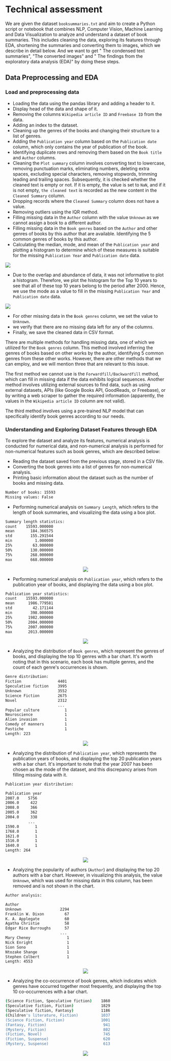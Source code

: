 # Technical assessment

We are given the dataset `booksummaries.txt` and aim to create a Python script or notebook that combines NLP, Computer Vision, Machine Learning and Data Visualization to analyze and understand a dataset of book summaries. This includes cleaning the data, exploring its features through EDA, shortening the summaries and converting them to images, which we describe in detail below. And we want to get " The condensed text summaries", "The converted images" and " The findings from the exploratory data analysis (EDA)" by doing these steps.

## Data Preprocessing and EDA

### Load and preprocessing data

- Loading the data using the pandas library and adding a header to it.
- Display head of the data and shape of it.
- Removing the columns `Wikipedia article ID` and `Freebase ID` from the data.
- Adding an index to the dataset.
- Cleaning up the genres of the books and changing their structure to a list of genres.
- Adding the `Publication year` column based on the `Publication date` column, which only contains the year of publication of the book.
- Identifying duplicate rows and removing them based on the `Book title` and `Author` columns.
- Cleaning the `Plot summary` column involves converting text to lowercase, removing punctuation marks, eliminating numbers, deleting extra spaces, excluding special characters, removing stopwords, trimming leading and trailing spaces. Subsequently, it is checked whether the cleaned text is empty or not. If it is empty, the value is set to `NaN`, and if it is not empty, `the cleaned text` is recorded as the new content in the `Cleaned Summary` column.
- Dropping records where the `Cleaned Summary` column does not have a value.
- Removing outliers using the IQR method.
- Filling missing data in the `Author` column with the value `Unknown` as we cannot assign a book to a different author.
- Filling missing data in the `Book genres` based on the `Author` and other genres of books by this author that are available. Identifying the 5 common genres of books by this author.
- Calculating the median, mode, and mean of the `Publication year` and plotting a histogram to determine which of these measures is suitable for the missing `Publication Year` and `Publication date` data.

<img src='./assets/publication_year_hist.png'></img>

- Due to the overlap and abundance of data, it was not informative to plot a histogram. Therefore, we plot the histogram for the Top 10 years to see that all of these top 10 years belong to the period after 2000. Hence, we use the mode as a value to fill in the missing `Publication Year` and `Publication date` data.

<img src='./assets/top10_publication_year_hist.png'></img>

- For other missing data in the `Book genres` column, we set the value to `Unknown`.
- we verify that there are no missing data left for any of the columns.
- Finally, we save the cleaned data in CSV format.

There are multiple methods for handling missing data, one of which we utilized for the `Book genres` column. This method involved inferring the genres of books based on other works by the author, identifying 5 common genres from these other works. However, there are other methods that we can employ, and we will mention three that are relevant to this issue. 

The first method we cannot use is the `Forwardfill/Backwardfill` method, which can fill in missing data if the data exhibits logical sequences. Another method involves utilizing external sources to find data, such as using external datasets, APIs (like Google Books API, GoodReads, or Freebase), or by writing a web scraper to gather the required information (apparently, the values in the `Wikipedia article ID` column are not valid). 

The third method involves using a pre-trained NLP model that can specifically identify book genres according to our needs.


### Understanding and Exploring Dataset Features through EDA

To explore the dataset and analyze its features, numerical analysis is conducted for numerical data, and non-numerical analysis is performed for non-numerical features such as book genres, which are described below:

- Reading the dataset saved from the previous stage, stored in a CSV file.
- Converting the book genres into a list of genres for non-numerical analysis.
- Printing basic information about the dataset such as the number of books and missing data.

```sh
Number of books: 15593
Missing values: False
```

- Performing numerical analysis on `Summary Length`, which refers to the length of book summaries, and visualizing the data using a box plot.

```sh
Summary length statistics:
count    15593.000000
mean       184.366575
std        155.291544
min          1.000000
25%         63.000000
50%        130.000000
75%        268.000000
max        668.000000
```

<div style="text-align:center;">
    <img src='./assets/summary_length_box_plot.png'></img>
</div>


- Performing numerical analysis on `Publication year`, which refers to the publication year of books, and displaying the data using a box plot.


```sh
Publication year statistics:
count    15593.000000
mean      1986.779581
std         42.171144
min        398.000000
25%       1982.000000
50%       2004.000000
75%       2007.000000
max       2013.000000
```

<div style="text-align:center;">
    <img src='./assets/publication_year_box_plot.png'></img>
</div>

- Analyzing the distribution of `Book genres`, which represent the genres of books, and displaying the top 10 genres with a bar chart. It's worth noting that in this scenario, each book has multiple genres, and the count of each genre's occurrences is shown.

```sh
Genre distribution:
Fiction                4401
Speculative fiction    3995
Unknown                3552
Science Fiction        2675
Novel                  2312
                       ... 
Popular culture           1
Neuroscience              1
Alien invasion            1
Comedy of manners         1
Pastiche                  1
Length: 223
```

<div style="text-align:center;">
    <img src='./assets/top10_most_distrubution_of_book_genres.png'></img>
</div>

- Analyzing the distribution of `Publication year`, which represents the publication years of books, and displaying the top 20 publication years with a bar chart. It's important to note that the year 2007 has been chosen as the mode of the dataset, and this discrepancy arises from filling missing data with it.

```sh
Publication year distribution:

Publication year
2007.0    5756
2006.0     422
2008.0     366
2005.0     362
2004.0     338
          ... 
1590.0       1
1768.0       1
1621.0       1
1516.0       1
1640.0       1
Length: 264
```

<div style="text-align:center;">
    <img src='./assets/top20_distribution_of_publication_year.png'></img>
</div>


- Analyzing the popularity of authors (`Author`) and displaying the top 20 authors with a bar chart. However, in visualizing this analysis, the value `Unknown`, which was used for missing data in this column, has been removed and is not shown in the chart.


```sh
Author analysis:

Author
Unknown                 2294
Franklin W. Dixon         67
K. A. Applegate           60
Agatha Christie           58
Edgar Rice Burroughs      57
                        ... 
Mary Cheney                1
Nick Enright               1
Sion Sono                  1
Ntozake Shange             1
Stephen Colbert            1
Length: 4553
```

<div style="text-align:center;">
    <img src='./assets/author_popularity.png'></img>
</div>

- Analyzing the co-occurrence of book genres, which indicates which genres have occurred together most frequently, and displaying the top 10 co-occurrences with a bar chart.


```sh
(Science Fiction, Speculative fiction)    1860
(Speculative fiction, Fiction)            1829
(Speculative fiction, Fantasy)            1186
(Children's literature, Fiction)          1037
(Science Fiction, Fiction)                1001
(Fantasy, Fiction)                         941
(Mystery, Fiction)                         802
(Fiction, Novel)                           745
(Fiction, Suspense)                        620
(Mystery, Suspense)                        613
```

<div style="text-align:center;">
    <img src='./assets/genre_co-occurrence.png'></img>
</div>

